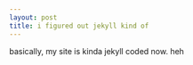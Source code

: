 ```yaml
---
layout: post
title: i figured out jekyll kind of
---
```


basically, my site is kinda jekyll coded now. heh
